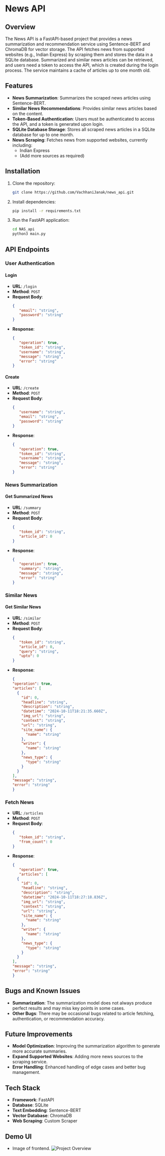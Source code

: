 # News API

## Overview
The News API is a FastAPI-based project that provides a news summarization and recommendation service using Sentence-BERT and ChromaDB for vector storage. The API fetches news from supported websites (e.g., Indian Express) by scraping them and stores the data in a SQLite database. Summarized and similar news articles can be retrieved, and users need a token to access the API, which is created during the login process. The service maintains a cache of articles up to one month old.

## Features
- **News Summarization**: Summarizes the scraped news articles using Sentence-BERT.
- **Similar News Recommendations**: Provides similar news articles based on the content.
- **Token-Based Authentication**: Users must be authenticated to access the API, and a token is generated upon login.
- **SQLite Database Storage**: Stores all scraped news articles in a SQLite database for up to one month.
- **News Scraping**: Fetches news from supported websites, currently including:
  - Indian Express
  - (Add more sources as required)

## Installation

1. Clone the repository:
   ```bash
   git clone https://github.com/VachhaniJanak/news_api.git
   ```

2. Install dependencies:
   ```bash
   pip install -r requirements.txt
   ```

3. Run the FastAPI application:
   ```bash    
   cd NAS_api
   python3 main.py
   ```

## API Endpoints

### User Authentication

#### Login
- **URL**: `/login`
- **Method**: `POST`
- **Request Body**:
  ```json
  {
     "email": "string",
     "password": "string"
  }
  ```
- **Response**:
  ```json
  {
     "operation": true,
     "token_id": "string",
     "username": "string",
     "message": "string",
     "error": "string"
  }
  ``` 
  
#### Create
- **URL**: `/create`
- **Method**: `POST`
- **Request Body**:
  ```json
  {
     "username": "string",
     "email": "string",
     "password": "string"
  }
  ```
- **Response**:
  ```json
  {
     "operation": true,
     "token_id": "string",
     "username": "string",
     "message": "string",
     "error": "string"
  }
  ```

### News Summarization


#### Get Summarized News
- **URL**: `/summary`
- **Method**: `POST`
- **Request Body**:
  ```json
  {
     "token_id": "string",
     "article_id": 0
  }
  ```
- **Response**:
  ```json
  {
     "operation": true,
     "summary": "string",
     "message": "string",
     "error": "string"
  }          
  ```
### Similar News

#### Get Similar News
- **URL**: `/similar`
- **Method**: `POST`
- **Request Body**:
  ```json
  {
     "token_id": "string",
     "article_id": 0,
     "query": "string",
     "upto": 0
  }
  ```
- **Response**:
  ```json
  {
  "operation": true,
  "articles": [
    {
      "id": 0,
      "headline": "string",
      "description": "string",
      "datetime": "2024-10-11T18:21:35.660Z",
      "img_url": "string",
      "context": "string",
      "url": "string",
      "site_name": {
        "name": "string"
      },
      "writer": {
        "name": "string"
      },
      "news_type": {
        "type": "string"
      }
    }
  ],
  "message": "string",
  "error": "string"
  }
  ```

### Fetch News
- **URL**: `/articles`
- **Method**: `POST`
- **Request Body**:
  ```json
  {
     "token_id": "string",
     "from_count": 0
  }
  ```
- **Response**:
  ```json
  {
     "operation": true,
     "articles": [
    {
      "id": 0,
      "headline": "string",
      "description": "string",
      "datetime": "2024-10-11T18:27:18.836Z",
      "img_url": "string",
      "context": "string",
      "url": "string",
      "site_name": {
        "name": "string"
      },
      "writer": {
        "name": "string"
      },
      "news_type": {
        "type": "string"
      }
    }
  ],
  "message": "string",
  "error": "string"
  }      
  ```

## Bugs and Known Issues
- **Summarization**: The summarization model does not always produce perfect results and may miss key points in some cases.
- **Other Bugs**: There may be occasional bugs related to article fetching, authentication, or recommendation accuracy.

## Future Improvements
- **Model Optimization**: Improving the summarization algorithm to generate more accurate summaries.
- **Expand Supported Websites**: Adding more news sources to the scraping service.
- **Error Handling**: Enhanced handling of edge cases and better bug management.
  
## Tech Stack
- **Framework**: FastAPI
- **Database**: SQLite
- **Text Embedding**: Sentence-BERT
- **Vector Database**: ChromaDB
- **Web Scraping**: Custom Scraper

          
## Demo UI
- Image of frontend.
![Project Overview](demo_imgs/1.png)